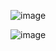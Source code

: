 
![image](https://github.com/understanding963852/img/assets/60366769/9ec4338f-3f8b-40d8-aaaf-567b618f1741)

![image](https://github.com/understanding963852/img/assets/60366769/0c4a84fa-3b1a-45c8-85bf-9ef08c1b0128)

